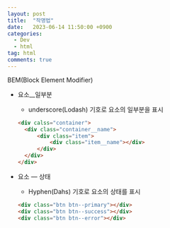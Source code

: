 ```yaml
---
layout: post
title:  "작명법"
date:   2023-06-14 11:50:00 +0900
categories: 
  - Dev
  - html
tag: html
comments: true
---
```


BEM(Block Element Modifier)  


  - 요소__일부분
      - underscore(Lodash) 기호로 요소의 일부분을 표시
      
      ```html
      <div calss="container">
      	<div class="container__name">
      		<div class="item">
      			<div class="item__name"></div>
      		</div>
      	</div>
      </div>
      ```
      
  - 요소 — 상태
      - Hyphen(Dahs) 기호로 요소의 상태를 표시
      
      ```html
      <div class="btn btn--primary"></div>
      <div class="btn btn--success"></div>
      <div class="btn btn--error"></div>
      ```